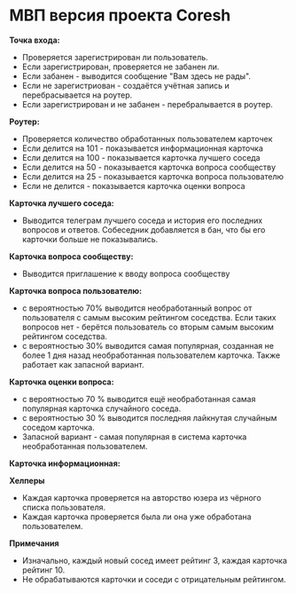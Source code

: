 # МВП версия проекта Coresh

**Точка входа:** 
- Проверяется зарегистрирован ли пользователь.
- Если зарегистрирован, проверяется не забанен ли.
- Если забанен - выводится сообщение "Вам здесь не рады".
- Если не зарегистриован - создаётся учётная запись и перебрасывается на роутер.
- Если зарегистрирован и не забанен - перебралывается в роутер.

**Роутер:**
- Проверяется количество обработанных пользователем карточек 
- Если делится на 101 - показывается информационная карточка
- Если делится на 100 - показывается карточка лучшего соседа
- Если делится на 50 - показывается карточка вопроса сообществу
- Если делится на 25 - показывается карточка вопроса пользователю
- Если не делится - показывается карточка оценки вопроса

**Карточка лучшего соседа:**
- Выводится телеграм лучшего соседа и история его последних вопросов и ответов. Собеседник добавляется в бан, что бы его карточки больше не показывались.

**Карточка вопроса сообществу:**
- Выводится приглашение к вводу вопроса сообществу

**Карточка вопроса пользователю:**
- с вероятностью 70% выводится необработанный вопрос от пользователя с самым высоким рейтингом соседства. Если таких вопросов нет - берётся пользователь со вторым самым высоким рейтингом соседства. 
- с вероятностью 30% выводится самая популярная, созданная не более 1 дня назад необработанная пользователем карточка. Также работает как запасной вариант. 

**Карточка оценки вопроса:**
- с вероятностью 70 % выводится ещё необработанная самая популярная карточка случайного соседа. 
- с вероятностью 30 % выводится последняя лайкнутая случайным соседом карточка.
- Запасной вариант - самая популярная в система карточка необработанная пользователем.

**Карточка информационная:**

**Хелперы**
- Каждая карточка проверяется на авторство юзера из чёрного списка пользователя.
- Каждая карточка проверяется была ли она уже обработана пользователем.

**Примечания**
- Изначально, каждый новый сосед имеет рейтинг 3, каждая карточка рейтинг 10.
- Не обрабатываются карточки и соседи с отрицательным рейтингом.